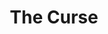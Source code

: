 ---
title: "The Curse"
year: 2023
rating: 4.5
stars: "★★★★½"
rewatched: false
permalink: "the-curse-2023"
watched_on: 2024-02-02
---